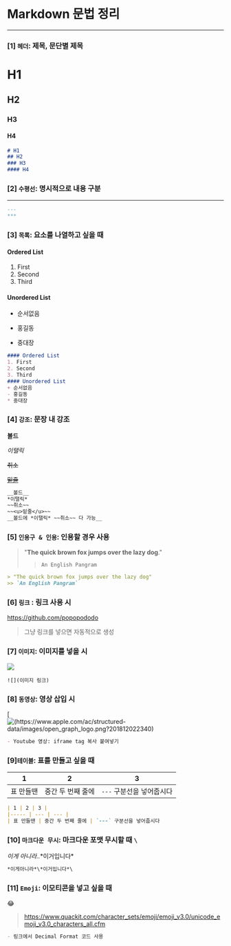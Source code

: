 # Markdown 문법 정리

---

### [1] `헤더`: 제목, 문단별 제목

# H1

## H2

### H3
#### H4

```markdown
# H1
## H2
### H3
#### H4

```

### [2] `수평선`: 명시적으로 내용 구분

---



```markdown
---
***
```

### [3]  `목록`: 요소를 나열하고 싶을 때

#### Ordered List
1. First
2. Second
3. Third
#### Unordered List
+ 순서없음
- 홍길동

* 중대장

```markdown
#### Ordered List
1. First
2. Second
3. Third
#### Unordered List
+ 순서없음
- 홍길동
* 중대장
```

### [4] `강조`: 문장 내 강조

__볼드__

_이탤릭_

~~취소~~

~~<u>밑줄</u>~~

```markdown
__볼드__
*이탤릭*
~~취소~~
~~<u>밑줄</u>~~
__볼드에 *이탤릭* ~~취소~~ 다 가능__
```

### [5] `인용구 & 인용`: 인용할 경우 사용

> "**The quick brown fox jumps over the lazy dog**."
>
> > `An English Pangram`

```markdown
> "The quick brown fox jumps over the lazy dog"
>> `An English Pangram`
```

### [6] `링크` : 링크 사용 시

https://github.com/popopododo

> 그냥 링크를 넣으면 자동적으로 생성

### [7] `이미지`: 이미지를 넣을 시 

![](https://upload.wikimedia.org/wikipedia/commons/thumb/4/48/Markdown-mark.svg/300px-Markdown-mark.svg.png)

```
![](이미지 링크)
```

### [8] `동영상`: 영상 삽입 시
[![(https://www.apple.com/ac/structured-data/images/open_graph_logo.png?201812022340)](https://www.youtube.com/watch?v=MnrJzXM7a6o)


```markdown
- Youtube 영상: iframe tag 복사 붙여넣기
```

### [9]`테이블`: 표를 만들고 싶을 때

| 1    | 2    | 3    |
| ------ | ---- | ---- |
| 표 만들땐 | 중간 두 번째 줄에 | `---` 구분선을 넣어줍시다 |



```markdown
| 1 | 2 | 3 |
|----- | --- | --- |
| 표 만들땐 | 중간 두 번째 줄에 | `---` 구분선을 넣어줍시다
```

### [10] `마크다운 무시`: 마크다운 포맷 무시할 때 `\`

*이게 아니라..*\*이거입니다*

```markdown
*이게아니라*\*이거입니다*\
```

### [11] `Emoji`: 이모티콘을 넣고 싶을 때

&#128514;

> https://www.quackit.com/character_sets/emoji/emoji_v3.0/unicode_emoji_v3.0_characters_all.cfm

```markdown
- 링크에서 Decimal Format 코드 사용
```


